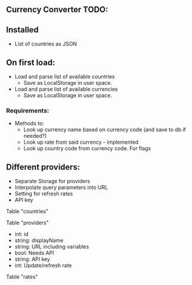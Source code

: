 ## Currency Converter TODO:
## Installed
  * List of countries as JSON

## On first load:
  * Load and parse list of available countries
    * Save as LocalStorage in user space.
  * Load and parse list of available currencies
    * Save as LocalStorage in user space.

### Requirements:
  * Methods to:
    * Look up currency name based on currency code (and save to db if needed?)
    * Look up rate from said currency - implemented
    * Look up country code from currency code. For flags

## Different providers:
  * Separate Storage for providers
  * Interpolate query parameters into URL
  * Setting for refresh rates
  * API key

Table "countries"

Table "providers"
  * int: id
  * string: displayName
  * string: URL including variables
  * bool: Needs API
  * string: API key
  * int: Update/refresh rate

Table "rates"
